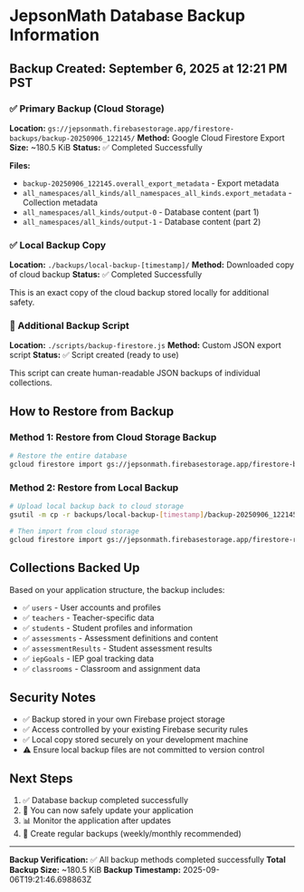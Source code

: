 # JepsonMath Database Backup Information

## Backup Created: September 6, 2025 at 12:21 PM PST

### ✅ Primary Backup (Cloud Storage)
**Location:** `gs://jepsonmath.firebasestorage.app/firestore-backups/backup-20250906_122145/`
**Method:** Google Cloud Firestore Export
**Size:** ~180.5 KiB
**Status:** ✅ Completed Successfully

**Files:**
- `backup-20250906_122145.overall_export_metadata` - Export metadata
- `all_namespaces/all_kinds/all_namespaces_all_kinds.export_metadata` - Collection metadata  
- `all_namespaces/all_kinds/output-0` - Database content (part 1)
- `all_namespaces/all_kinds/output-1` - Database content (part 2)

### ✅ Local Backup Copy
**Location:** `./backups/local-backup-[timestamp]/`
**Method:** Downloaded copy of cloud backup
**Status:** ✅ Completed Successfully

This is an exact copy of the cloud backup stored locally for additional safety.

### 📝 Additional Backup Script
**Location:** `./scripts/backup-firestore.js`
**Method:** Custom JSON export script
**Status:** ✅ Script created (ready to use)

This script can create human-readable JSON backups of individual collections.

## How to Restore from Backup

### Method 1: Restore from Cloud Storage Backup
```bash
# Restore the entire database
gcloud firestore import gs://jepsonmath.firebasestorage.app/firestore-backups/backup-20250906_122145/
```

### Method 2: Restore from Local Backup
```bash
# Upload local backup back to cloud storage
gsutil -m cp -r backups/local-backup-[timestamp]/backup-20250906_122145/ gs://jepsonmath.firebasestorage.app/firestore-restore/

# Then import from cloud storage
gcloud firestore import gs://jepsonmath.firebasestorage.app/firestore-restore/backup-20250906_122145/
```

## Collections Backed Up
Based on your application structure, the backup includes:
- ✅ `users` - User accounts and profiles
- ✅ `teachers` - Teacher-specific data
- ✅ `students` - Student profiles and information
- ✅ `assessments` - Assessment definitions and content
- ✅ `assessmentResults` - Student assessment results
- ✅ `iepGoals` - IEP goal tracking data
- ✅ `classrooms` - Classroom and assignment data

## Security Notes
- ✅ Backup stored in your own Firebase project storage
- ✅ Access controlled by your existing Firebase security rules
- ✅ Local copy stored securely on your development machine
- ⚠️ Ensure local backup files are not committed to version control

## Next Steps
1. ✅ Database backup completed successfully
2. 🔄 You can now safely update your application
3. 📊 Monitor the application after updates
4. 🔄 Create regular backups (weekly/monthly recommended)

---
**Backup Verification:** ✅ All backup methods completed successfully
**Total Backup Size:** ~180.5 KiB
**Backup Timestamp:** 2025-09-06T19:21:46.698863Z
